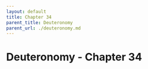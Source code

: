 ```yaml
---
layout: default
title: Chapter 34
parent_title: Deuteronomy
parent_url: ./deuteronomy.md
---
```


# Deuteronomy - Chapter 34
